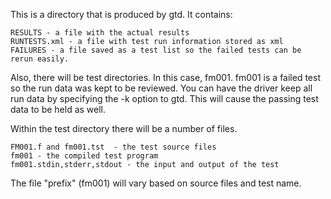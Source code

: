This is a directory  that is produced by gtd.  It contains:
```
RESULTS - a file with the actual results
RUNTESTS.xml - a file with test run information stored as xml
FAILURES - a file saved as a test list so the failed tests can be rerun easily.
```
Also, there will be test directories.  In this case, fm001.  fm001 is a failed test
so the run data was kept to be reviewed.  You can have the driver keep all run data
by specifying the -k option to gtd.  This will cause the passing test data to be held
as well.

Within the test directory there will be a number of files.
```
FM001.f and fm001.tst  - the test source files
fm001 - the compiled test program
fm001.stdin,stderr,stdout - the input and output of the test
```
The file "prefix" (fm001) will vary based on source files and test name.
